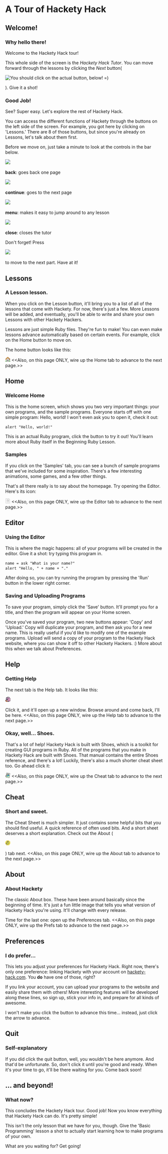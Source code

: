 
# A Tour of Hackety Hack

## Welcome!

### Why hello there!

Welcome to the Hackety Hack tour!


This whole side of the screen is the _Hackety Hack Tutor_. You can move forward
through the lessons by clicking the _Next_ button(


![You should click on the actual button, below! =)](/icon_button/arrow_right)

). Give it a shot!

### Good Job!

See? Super easy. Let's explore the rest of Hackety Hack.

You can access the different functions of Hackety through the buttons on the
left side of the screen. For example, you got here by clicking on 'Lessons.'
There are 8 of those buttons, but since you're already on Lessons, let's talk
about them first.

Before we move on, just take a minute to look at the controls in the bar below.



![](/icon_button/arrow_left)

__back__: goes back one page



![](/icon_button/arrow_right)

__continue__: goes to the next page



![](/icon_button/menu)

__menu__: makes it easy to jump around to any lesson



![](/icon_button/x)

__close__: closes the tutor

Don't forget! Press 


![](/icon_button/arrow_right)

to move to the next part. Have at it!

## Lessons

### A Lesson lesson.

When you click on the Lesson button, it'll bring you to a list of all of the
lessons that come with Hackety. For now, there's just a few. More Lessons will
be added, and eventually, you'll be able to write and share your own Lessons
with other Hackety Hackers.

Lessons are just simple Ruby files. They're fun to make! You can even make
lessons advance automatically based on certain events. For example, click  on
the Home button to move on.

The home button looks like this:


![Not this one, silly! the one on the left!](static/tab-home.png)
<<Also, on this page ONLY, wire up the Home tab to advance to the next page.>>

## Home

### Welcome Home

This is the home screen, which shows you two very important things: your own
programs, and the sample programs. Everyone starts off with one simple program:
Hello, world! I won't even ask you to open it, check it out:

    alert "Hello, world!"

This is an actual Ruby program, click the button to try it out! You'll learn
more about Ruby itself in the Beginning Ruby Lesson.

### Samples


If you click on the 'Samples' tab, you can see a bunch of sample programs that
we've included for some inspiration. There's a few interesting animations, some
games, and a few other things.

That's all there really is to say about the homepage. Try opening the Editor.
Here's its icon:


![Not this one, silly! the one on the left!](static/tab-new.png)
<<Also, on this page ONLY, wire up the Editor tab to advance to the next page.>>

## Editor

### Using the Editor

This is where the magic happens: all of your programs will be created in the
editor. Give it a shot: try typing this program in.

    name = ask "What is your name?"
    alert "Hello, " + name + "."


After doing so, you can try running the program by pressing the 'Run' button in
the lower right corner.

### Saving and Uploading Programs

To save your program, simply click the 'Save' button. It'll prompt you for a
title, and then the program will appear on your Home screen.

Once you've saved your program, two new buttons appear: 'Copy' and 'Upload.'
Copy will duplicate your program, and then ask you for a new name. This  is
really useful if you'd like to modify one of the example programs. Upload will
send a copy of your program to the Hackety Hack website, where you can show it
off to other Hackety Hackers. :) More about this when we talk about Preferences.

## Help

### Getting Help


The next tab is the Help tab. It looks like this: 


![Not this one, silly! the one on the left!](static/tab-help.png)

 Click it, and it'll open up a new window. Browse around and come back, I'll be
here.
<<Also, on this page ONLY, wire up the Help tab to advance to the next page.>>

### Okay, well... Shoes.

That's a lot of help! Hackety Hack is built with Shoes, which is a toolkit for
creating GUI programs in Ruby. All of the programs that you make in Hackety Hack
are built with Shoes. That manual contains the entire Shoes reference, and
there's a lot! Luckily, there's also a much shorter cheat sheet too. Go ahead
click it:


![Not this one, silly! the one on the left!](static/tab-cheat.png)
<<Also, on this page ONLY, wire up the Cheat tab to advance to the next page.>>

## Cheat

### Short and sweet.


The Cheat Sheet is much simpler. It just contains some helpful bits that you
should find useful. A quick reference of often used bits. And a short sheet
deserves a short explanation. Check out the About (


![Not this one, silly! the one on the left!](static/tab-hand.png)

) tab next.
<<Also, on this page ONLY, wire up the About tab to advance to the next page.>>

## About

### About Hackety

The classic About box. These have been around basically since the beginning of
time. It's just a fun little image that tells you what version of Hackety Hack
you're using. It'll change with every release.

Time for the last one: open up the Preferences tab.
<<Also, on this page ONLY, wire up the Prefs tab to advance to the next page.>>

## Preferences

### I do prefer...

This lets you adjust your preferences for Hackety Hack. Right now, there's only
one preference: linking Hackety with your account on
[hackety-hack.com](http://hackety-hack.com). You __do__ have one of those,
right?

If you link your account, you can upload your programs to the website and easily
share them with others! More interesting features will be developed along these
lines, so sign up, stick your info in, and prepare for all kinds of awesome.

I won't make you click the button to advance this time... instead, just click
the arrow to advance.

## Quit

### Self-explanatory

If you did click the quit button, well, you wouldn't be here anymore. And that'd
be unfortunate. So, don't click it until you're good and ready. When it's your
time to go, it'll be there waiting for you. Come back soon!

## ... and beyond!

### What now?

This concludes the Hackety Hack tour. Good job! Now you know everything that
Hackety Hack can do. It's pretty simple!

This isn't the only lesson that we have for you, though. Give the 'Basic
Programming' lesson a shot to actually start learning how to make programs of
your own.

What are you waiting for? Get going!
